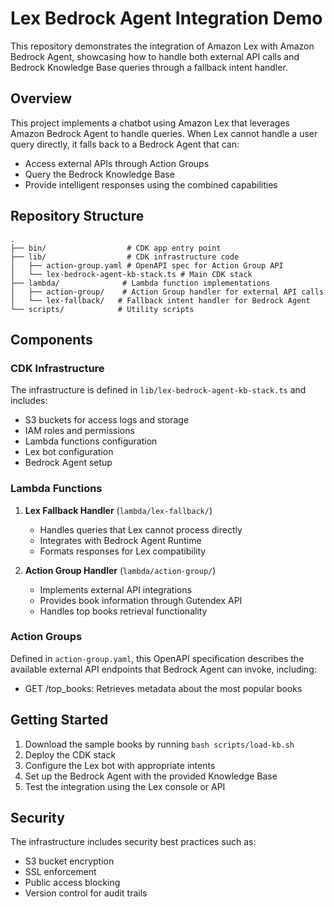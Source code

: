 # Lex Bedrock Agent Integration Demo

This repository demonstrates the integration of Amazon Lex with Amazon Bedrock Agent, showcasing how to handle both external API calls and Bedrock Knowledge Base queries through a fallback intent handler.

## Overview

This project implements a chatbot using Amazon Lex that leverages Amazon Bedrock Agent to handle queries. When Lex cannot handle a user query directly, it falls back to a Bedrock Agent that can:
- Access external APIs through Action Groups
- Query the Bedrock Knowledge Base
- Provide intelligent responses using the combined capabilities

## Repository Structure

```
.
├── bin/                  # CDK app entry point
├── lib/                  # CDK infrastructure code
│   ├── action-group.yaml # OpenAPI spec for Action Group API
│   └── lex-bedrock-agent-kb-stack.ts # Main CDK stack
├── lambda/              # Lambda function implementations
│   ├── action-group/    # Action Group handler for external API calls
│   └── lex-fallback/   # Fallback intent handler for Bedrock Agent
└── scripts/            # Utility scripts
```

## Components

### CDK Infrastructure
The infrastructure is defined in `lib/lex-bedrock-agent-kb-stack.ts` and includes:
- S3 buckets for access logs and storage
- IAM roles and permissions
- Lambda functions configuration
- Lex bot configuration
- Bedrock Agent setup

### Lambda Functions

1. **Lex Fallback Handler** (`lambda/lex-fallback/`)
   - Handles queries that Lex cannot process directly
   - Integrates with Bedrock Agent Runtime
   - Formats responses for Lex compatibility

2. **Action Group Handler** (`lambda/action-group/`)
   - Implements external API integrations
   - Provides book information through Gutendex API
   - Handles top books retrieval functionality

### Action Groups
Defined in `action-group.yaml`, this OpenAPI specification describes the available external API endpoints that Bedrock Agent can invoke, including:
- GET /top_books: Retrieves metadata about the most popular books

## Getting Started

1. Download the sample books by running `bash scripts/load-kb.sh`
1. Deploy the CDK stack
2. Configure the Lex bot with appropriate intents
3. Set up the Bedrock Agent with the provided Knowledge Base
4. Test the integration using the Lex console or API

## Security

The infrastructure includes security best practices such as:
- S3 bucket encryption
- SSL enforcement
- Public access blocking
- Version control for audit trails
